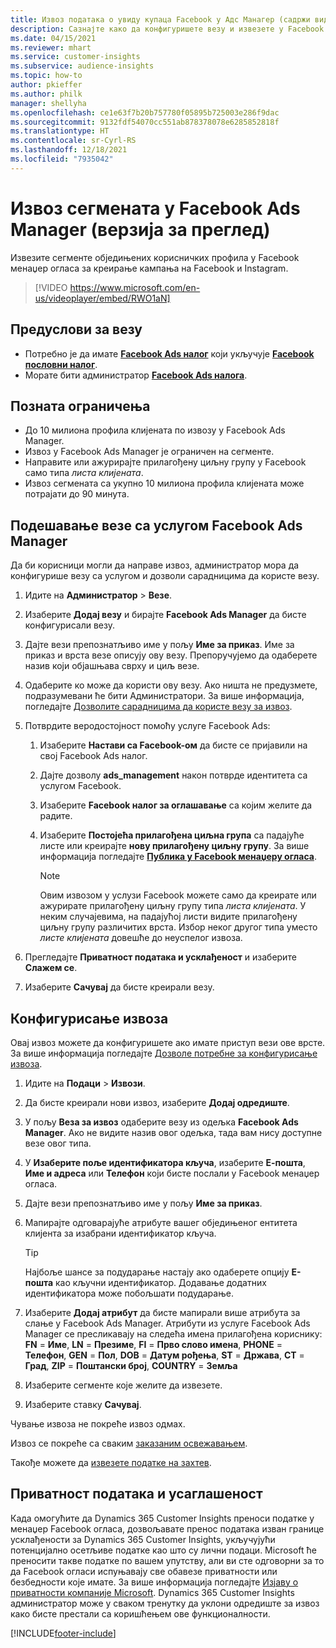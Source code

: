 ```yaml
---
title: Извоз података о увиду купаца Facebook у Адс Манагер (садржи видео)
description: Сазнајте како да конфигуришете везу и извезете у Facebook Ads Manager.
ms.date: 04/15/2021
ms.reviewer: mhart
ms.service: customer-insights
ms.subservice: audience-insights
ms.topic: how-to
author: pkieffer
ms.author: philk
manager: shellyha
ms.openlocfilehash: ce1e63f7b20b757780f05895b725003e286f9dac
ms.sourcegitcommit: 9132fdf54070cc551ab878378078e6285852818f
ms.translationtype: HT
ms.contentlocale: sr-Cyrl-RS
ms.lasthandoff: 12/18/2021
ms.locfileid: "7935042"
---
```

# <a name="export-segments-list-to-facebook-ads-manager-preview"></a>Извоз сегмената у Facebook Ads Manager (верзија за преглед)

Извезите сегменте обједињених корисничких профила у Facebook менаџер огласа за креирање кампања на Facebook и Instagram.

> [!VIDEO https://www.microsoft.com/en-us/videoplayer/embed/RWO1aN]

## <a name="prerequisites-for-connection"></a>Предуслови за везу

- Потребно је да имате [**Facebook Ads налог**](https://www.facebook.com/business/learn/lessons/step-by-step-ads-manager-account) који укључује [**Facebook пословни налог**](https://business.facebook.com/).
- Морате бити администратор [**Facebook Ads налога**](https://www.facebook.com/business/learn/lessons/step-by-step-ads-manager-account).

## <a name="known-limitations"></a>Позната ограничења

- До 10 милиона профила клијената по извозу у Facebook Ads Manager.
- Извоз у Facebook Ads Manager је ограничен на сегменте.
- Направите или ажурирајте прилагођену циљну групу у Facebook само типа *листа клијената*.
- Извоз сегмената са укупно 10 милиона профила клијената може потрајати до 90 минута.

## <a name="set-up-connection-to-facebook-ads-manager"></a>Подешавање везе са услугом Facebook Ads Manager

Да би корисници могли да направе извоз, администратор мора да конфигурише везу са услугом и дозволи сарадницима да користе везу.

1. Идите на **Администратор** > **Везе**.

1. Изаберите **Додај везу** и бирајте **Facebook Ads Manager** да бисте конфигурисали везу.

1. Дајте вези препознатљиво име у пољу **Име за приказ**. Име за приказ и врста везе описују ову везу. Препоручујемо да одаберете назив који објашњава сврху и циљ везе.

1. Одаберите ко може да користи ову везу. Ако ништа не предузмете, подразумевани ће бити Администратори. За више информација, погледајте [Дозволите сарадницима да користе везу за извоз](connections.md#allow-contributors-to-use-a-connection-for-exports).

1. Потврдите веродостојност помоћу услуге Facebook Ads: 

   1. Изаберите **Настави са Facebook-ом** да бисте се пријавили на свој Facebook Ads налог.

   1. Дајте дозволу **ads_management** након потврде идентитета са услугом Facebook.

   1. Изаберите **Facebook налог за оглашавање** са којим желите да радите.

   1. Изаберите **Постојећа прилагођена циљна група** са падајуће листе или креирајте **нову прилагођену циљну групу**. За више информација погледајте [**Публика у Facebook менаџеру огласа**](https://www.facebook.com/business/help/744354708981227?id=2469097953376494).
      > [!NOTE]
      > Овим извозом у услузи Facebook можете само да креирате или ажурирате прилагођену циљну групу типа *листа клијената*. У неким случајевима, на падајућој листи видите прилагођену циљну групу различитих врста. Избор неког другог типа уместо *листе клијената* довешће до неуспелог извоза. 

1. Прегледајте **Приватност података и усклађеност** и изаберите **Слажем се**.

1. Изаберите **Сачувај** да бисте креирали везу.

## <a name="configure-an-export"></a>Конфигурисање извоза

Овај извоз можете да конфигуришете ако имате приступ вези ове врсте. За више информација погледајте [Дозволе потребне за конфигурисање извоза](export-destinations.md#set-up-a-new-export).

1. Идите на **Подаци** > **Извози**.

1. Да бисте креирали нови извоз, изаберите **Додај одредиште**. 

1. У пољу **Веза за извоз** одаберите везу из одељка **Facebook Ads Manager**. Ако не видите назив овог одељка, тада вам нису доступне везе овог типа.

1. У **Изаберите поље идентификатора кључа**, изаберите **Е-пошта**, **Име и адреса** или **Телефон** који бисте послали у Facebook менаџер огласа. 

1. Дајте вези препознатљиво име у пољу **Име за приказ**.

1. Мапирајте одговарајуће атрибуте вашег обједињеног ентитета клијента за изабрани идентификатор кључа.
   > [!TIP]
   > Најбоље шансе за подударање настају ако одаберете опцију **Е-пошта** као кључни идентификатор. Додавање додатних идентификатора може побољшати подударање.

1. Изаберите **Додај атрибут** да бисте мапирали више атрибута за слање у Facebook Ads Manager. Атрибути из услуге Facebook Ads Manager се пресликавају на следећа имена прилагођена кориснику: **FN** = **Име**, **LN** = **Презиме**, **FI** = **Прво слово имена**, **PHONE** = **Телефон**, **GEN** = **Пол**, **DOB** = **Датум рођења**, **ST** = **Држава**, **CT** = **Град**, **ZIP** = **Поштански број**, **COUNTRY** = **Земља**

1. Изаберите сегменте које желите да извезете.

1. Изаберите ставку **Сачувај**.

Чување извоза не покреће извоз одмах.

Извоз се покреће са сваким [заказаним освежавањем](system.md#schedule-tab). 

Такође можете да [извезете податке на захтев](export-destinations.md#run-exports-on-demand). 

## <a name="data-privacy-and-compliance"></a>Приватност података и усаглашеност

Када омогућите да Dynamics 365 Customer Insights преноси податке у менаџер Facebook огласа, дозвољавате пренос података изван границе усклађености за Dynamics 365 Customer Insights, укључујући потенцијално осетљиве податке као што су лични подаци. Microsoft ће преносити такве податке по вашем упутству, али ви сте одговорни за то да Facebook огласи испуњавају све обавезе приватности или безбедности које имате. За више информација погледајте [Изјаву о приватности компаније Microsoft](https://go.microsoft.com/fwlink/?linkid=396732).
Dynamics 365 Customer Insights администратор може у сваком тренутку да уклони одредиште за извоз како бисте престали са коришћењем ове функционалности.


[!INCLUDE[footer-include](../includes/footer-banner.md)]
